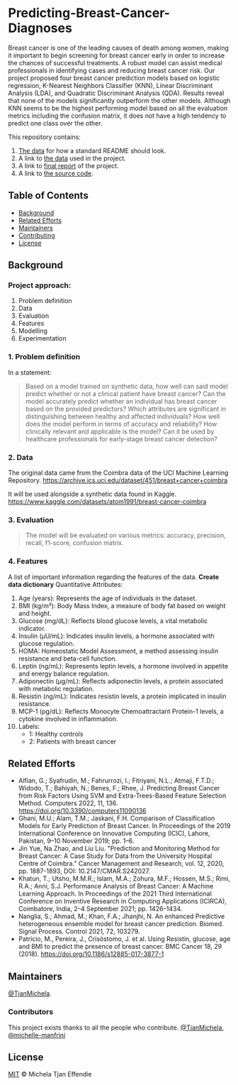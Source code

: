 # Predicting-Breast-Cancer-Diagnoses

Breast cancer is one of the leading causes of death among women, making it important to begin screening for breast cancer early in order to increase the chances of successful treatments. A robust model can assist medical professionals in identifying cases and reducing breast cancer risk. Our project proposed four breast cancer prediction models based on logistic regression, K-Nearest Neighbors Classifier (KNN), Linear Discriminant Analysis (LDA), and Quadratic Discriminant Analysis (QDA). Results reveal that none of the models significantly outperform the other models. Although KNN seems to be the highest performing model based on all the evaluation metrics including the confusion matrix, it does not have a high tendency to predict one class over the other. 

This repository contains:

1. [The data](spec.md) for how a standard README should look.
2. A link to [the data](https://github.com/TjanMichela/Predicting-Breast-Cancer-Diagnoses/tree/main/data) used in the project.
3. A link to [final report](https://github.com/TjanMichela/Predicting-Breast-Cancer-Diagnoses/blob/main/docs/Final%20Report%20-%20Predicting%20Breast%20Cancer.pdf) of the project.
4. A link to [the source code](https://github.com/TjanMichela/Predicting-Breast-Cancer-Diagnoses/blob/main/src/breast-cancer-predictive-model.Rmd).


## Table of Contents

- [Background](#background)
- [Related Efforts](#related-efforts)
- [Maintainers](#maintainers)
- [Contributing](#contributing)
- [License](#license)

## Background

### Project approach:
1. Problem definition
2. Data
3. Evaluation
4. Features
5. Modelling
6. Experimentation

### 1. Problem definition
In a statement:

> Based on a model trained on synthetic data, how well can said model predict whether or not a clinical patient have breast cancer?
> Can the model accurately predict whether an individual has breast cancer based on the provided predictors?
> Which attributes are significant in distinguishing between healthy and affected individuals?
> How well does the model perform in terms of accuracy and reliability?
> How clinically relevant and applicable is the model? Can it be used by healthcare professionals for early-stage breast cancer detection?

### 2. Data
The original data came from the Coimbra data of the UCI Machine Learning Repository. https://archive.ics.uci.edu/dataset/451/breast+cancer+coimbra

It will be used alongside a synthetic data found in Kaggle.
https://www.kaggle.com/datasets/atom1991/breast-cancer-coimbra

### 3. Evaluation
> The model will be evaluated on various metrics: accuracy, precision, recall, f1-score, confusion matrix.

### 4. Features
A list of important information regarding the features of the data.
**Create data dictionary**
Quantitative Attributes:
1. Age (years): Represents the age of individuals in the dataset.
2. BMI (kg/m²): Body Mass Index, a measure of body fat based on weight and height.
3. Glucose (mg/dL): Reflects blood glucose levels, a vital metabolic indicator.
4. Insulin (µU/mL): Indicates insulin levels, a hormone associated with glucose regulation.
5. HOMA: Homeostatic Model Assessment, a method assessing insulin resistance and beta-cell function.
6. Leptin (ng/mL): Represents leptin levels, a hormone involved in appetite and energy balance regulation.
7. Adiponectin (µg/mL): Reflects adiponectin levels, a protein associated with metabolic regulation.
8. Resistin (ng/mL): Indicates resistin levels, a protein implicated in insulin resistance.
9. MCP-1 (pg/dL): Reflects Monocyte Chemoattractant Protein-1 levels, a cytokine involved in inflammation.
10. Labels: 
    - 1: Healthy controls
    - 2: Patients with breast cancer

## Related Efforts

- Alfian, G.; Syafrudin, M.; Fahrurrozi, I.; Fitriyani, N.L.; Atmaji, F.T.D.; Widodo, T.; Bahiyah, N.; Benes, F.; Rhee, J. Predicting Breast Cancer from Risk Factors Using SVM and Extra-Trees-Based Feature Selection Method. Computers 2022, 11, 136. https://doi.org/10.3390/computers11090136
- Ghani, M.U.; Alam, T.M.; Jaskani, F.H. Comparison of Classification Models for Early Prediction of Breast Cancer. In Proceedings of the 2019 International Conference on Innovative Computing (ICIC), Lahore, Pakistan, 9–10 November 2019; pp. 1–6.
- Jin Yue, Na Zhao, and Liu Liu. "Prediction and Monitoring Method for Breast Cancer: A Case Study for Data from the University Hospital Centre of Coimbra." Cancer Management and Research, vol. 12, 2020, pp. 1887-1893, DOI: 10.2147/CMAR.S242027.
- Khatun, T.; Utsho, M.M.R.; Islam, M.A.; Zohura, M.F.; Hossen, M.S.; Rimi, R.A.; Anni, S.J. Performance Analysis of Breast Cancer: A Machine Learning Approach. In Proceedings of the 2021 Third International Conference on Inventive Research in Computing Applications (ICIRCA), Coimbatore, India, 2–4 September 2021; pp. 1426–1434.
- Nanglia, S.; Ahmad, M.; Khan, F.A.; Jhanjhi, N. An enhanced Predictive heterogeneous ensemble model for breast cancer prediction. Biomed. Signal Process. Control 2021, 72, 103279.
- Patrício, M., Pereira, J., Crisóstomo, J. et al. Using Resistin, glucose, age and BMI to predict the presence of breast cancer. BMC Cancer 18, 29 (2018). https://doi.org/10.1186/s12885-017-3877-1



## Maintainers

[@TjanMichela](https://github.com/TjanMichela).


### Contributors

This project exists thanks to all the people who contribute. 
[@TjanMichela](https://github.com/TjanMichela), [@michelle-manfrini](https://github.com/michelle-manfrini)


## License

[MIT](LICENSE) © Michela Tjan Effendie
